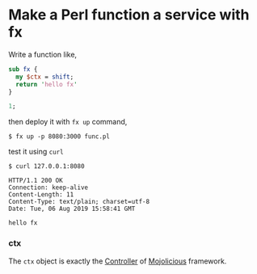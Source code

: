 # Make a Perl function a service with fx

Write a function like,

```perl
sub fx {
  my $ctx = shift;
  return 'hello fx'
}

1;
```

then deploy it with `fx up` command,

```shell
$ fx up -p 8080:3000 func.pl
```

test it using `curl`

```shell
$ curl 127.0.0.1:8080

HTTP/1.1 200 OK
Connection: keep-alive
Content-Length: 11
Content-Type: text/plain; charset=utf-8
Date: Tue, 06 Aug 2019 15:58:41 GMT

hello fx
```

### ctx

The `ctx` object is exactly the [Controller](https://mojolicious.org/perldoc/Mojolicious/Controller) of [Mojolicious](https://mojolicious.org/perldoc/Mojolicious) framework.
